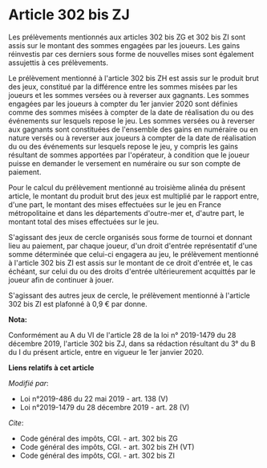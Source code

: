 # Article 302 bis ZJ

Les prélèvements mentionnés aux articles 302 bis ZG et 302 bis ZI sont assis sur le montant des sommes engagées par les
joueurs. Les gains réinvestis par ces derniers sous forme de nouvelles mises sont également assujettis à ces prélèvements.

Le prélèvement mentionné à l'article 302 bis ZH est assis sur le produit brut des jeux, constitué par la différence entre les
sommes misées par les joueurs et les sommes versées ou à reverser aux gagnants. Les sommes engagées par les joueurs à compter
du 1er janvier 2020 sont définies comme des sommes misées à compter de la date de réalisation du ou des événements sur
lesquels repose le jeu. Les sommes versées ou à reverser aux gagnants sont constituées de l'ensemble des gains en numéraire
ou en nature versés ou à reverser aux joueurs à compter de la date de réalisation du ou des événements sur lesquels repose le
jeu, y compris les gains résultant de sommes apportées par l'opérateur, à condition que le joueur puisse en demander le
versement en numéraire ou sur son compte de paiement.

Pour le calcul du prélèvement mentionné au troisième alinéa du présent article, le montant du produit brut des jeux est
multiplié par le rapport entre, d'une part, le montant des mises effectuées sur le jeu en France métropolitaine et dans les
départements d'outre-mer et, d'autre part, le montant total des mises effectuées sur le jeu.

S'agissant des jeux de cercle organisés sous forme de tournoi et donnant lieu au paiement, par chaque joueur, d'un droit
d'entrée représentatif d'une somme déterminée que celui-ci engagera au jeu, le prélèvement mentionné à l'article 302 bis ZI
est assis sur le montant de ce droit d'entrée et, le cas échéant, sur celui du ou des droits d'entrée ultérieurement
acquittés par le joueur afin de continuer à jouer.

S'agissant des autres jeux de cercle, le prélèvement mentionné à l'article 302 bis ZI est plafonné à 0,9 € par donne.

**Nota:**

Conformément au A du VI de l'article 28 de la loi n° 2019-1479 du 28 décembre 2019, l'article 302 bis ZJ, dans sa rédaction
résultant du 3° du B du I du présent article, entre en vigueur le 1er janvier 2020.

**Liens relatifs à cet article**

_Modifié par_:

  - Loi n°2019-486 du 22 mai 2019 - art. 138 (V)
  - Loi n°2019-1479 du 28 décembre 2019 - art. 28 (V)

_Cite_:

  - Code général des impôts, CGI. - art. 302 bis ZG
  - Code général des impôts, CGI. - art. 302 bis ZH (VT)
  - Code général des impôts, CGI. - art. 302 bis ZI
